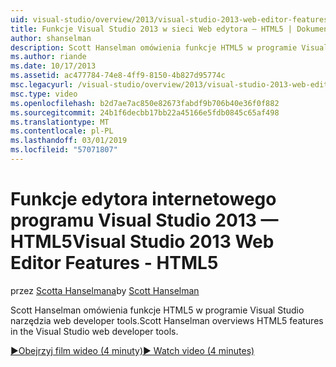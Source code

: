 ```yaml
---
uid: visual-studio/overview/2013/visual-studio-2013-web-editor-features-html5
title: Funkcje Visual Studio 2013 w sieci Web edytora — HTML5 | Dokumentacja firmy Microsoft
author: shanselman
description: Scott Hanselman omówienia funkcje HTML5 w programie Visual Studio narzędzia web developer tools.
ms.author: riande
ms.date: 10/17/2013
ms.assetid: ac477784-74e8-4ff9-8150-4b827d95774c
msc.legacyurl: /visual-studio/overview/2013/visual-studio-2013-web-editor-features-html5
msc.type: video
ms.openlocfilehash: b2d7ae7ac850e82673fabdf9b706b40e36f0f882
ms.sourcegitcommit: 24b1f6decbb17bb22a45166e5fdb0845c65af498
ms.translationtype: MT
ms.contentlocale: pl-PL
ms.lasthandoff: 03/01/2019
ms.locfileid: "57071807"
---
```

<a name="visual-studio-2013-web-editor-features---html5"></a><span data-ttu-id="37ef7-103">Funkcje edytora internetowego programu Visual Studio 2013 — HTML5</span><span class="sxs-lookup"><span data-stu-id="37ef7-103">Visual Studio 2013 Web Editor Features - HTML5</span></span>
====================
<span data-ttu-id="37ef7-104">przez [Scotta Hanselmana](https://github.com/shanselman)</span><span class="sxs-lookup"><span data-stu-id="37ef7-104">by [Scott Hanselman](https://github.com/shanselman)</span></span>

<span data-ttu-id="37ef7-105">Scott Hanselman omówienia funkcje HTML5 w programie Visual Studio narzędzia web developer tools.</span><span class="sxs-lookup"><span data-stu-id="37ef7-105">Scott Hanselman overviews HTML5 features in the Visual Studio web developer tools.</span></span>

[<span data-ttu-id="37ef7-106">&#9654;Obejrzyj film wideo (4 minuty)</span><span class="sxs-lookup"><span data-stu-id="37ef7-106">&#9654; Watch video (4 minutes)</span></span>](https://channel9.msdn.com/Blogs/ASP-NET-Site-Videos/visual-studio-2013-web-editor-features-html5)
